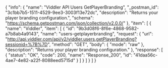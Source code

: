 {
  "info": {
    "name": "Viddler  API Users GetPlayerBranding",
    "_postman_id": "3c1bb7b5-1511-4529-9ee3-3003f13e72dc",
    "description": "Returns your player branding configuration.",
    "schema": "https://schema.getpostman.com/json/collection/v2.0.0/"
  },
  "item": [
    {
      "name": "Viddler",
      "item": [
        {
          "id": "9b3d08f6-8f6e-4868-9582-a7b8ab4a9143",
          "name": "users-getplayerbranding",
          "request": {
            "url": "http://api.viddler.com/api/v2/viddler.users.getPlayerBranding?sessionid=%7B%7D",
            "method": "GET",
            "body": {
              "mode": "raw"
            },
            "description": "Returns your player branding configuration."
          },
          "response": [
            {
              "status": "OK",
              "code": 200,
              "name": "Response_200",
              "id": "41daa56c-4ae7-4e82-a22f-8088eed5715d"
            }
          ]
        }
      ]
    }
  ]
}